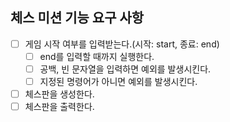 ## 체스 미션 기능 요구 사항

- [ ] 게임 시작 여부를 입력받는다.(시작: start, 종료: end)
  - [ ] end를 입력할 때까지 실행한다.
  - [ ] 공백, 빈 문자열을 입력하면 예외를 발생시킨다.
  - [ ] 지정된 명령어가 아니면 예외를 발생시킨다.
- [ ] 체스판을 생성한다.
- [ ] 체스판을 출력한다.
